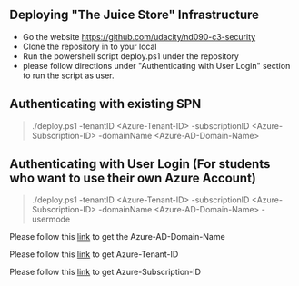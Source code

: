 ## Deploying "The Juice Store"  Infrastructure

- Go the website https://github.com/udacity/nd090-c3-security
- Clone the repository in to your local
- Run the powershell script deploy.ps1 under the repository
- please follow directions under "Authenticating with User Login" section to run the script as user.

## Authenticating with existing SPN
  > ./deploy.ps1 -tenantID &lt;Azure-Tenant-ID&gt; -subscriptionID &lt;Azure-Subscription-ID&gt; -domainName &lt;Azure-AD-Domain-Name&gt;

## Authenticating with User Login (For students who want to use their own Azure Account)
  > ./deploy.ps1 -tenantID &lt;Azure-Tenant-ID&gt; -subscriptionID &lt;Azure-Subscription-ID&gt; -domainName &lt;Azure-AD-Domain-Name&gt; -usermode

Please follow this  [link](https://azurecostmonitor.uservoice.com/knowledgebase/articles/805068-find-your-azure-active-directory-domain) to get the Azure-AD-Domain-Name  

Please follow this [link](https://docs.microsoft.com/en-us/azure/active-directory/fundamentals/active-directory-how-to-find-tenant) to get Azure-Tenant-ID

Please follow this [link](https://docs.bitnami.com/azure/faq/administration/find-subscription-id/)
to get Azure-Subscription-ID